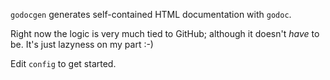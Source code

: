 `godocgen` generates self-contained HTML documentation with `godoc`.

Right now the logic is very much tied to GitHub; although it doesn't *have* to
be. It's just lazyness on my part :-)

Edit `config` to get started.
